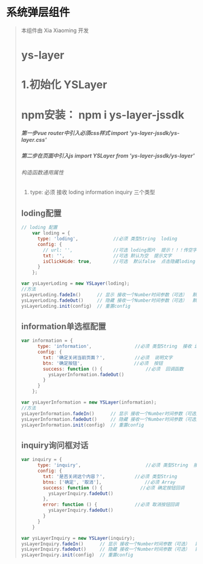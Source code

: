 # 系统弹层组件

> 本组件由 Xia Xiaoming 开发
>
> # ys-layer
>
> # 1.初始化  YSLayer
>
> # npm安装： npm i ys-layer-jssdk
>
> ##### 第一步vue router中引入必须css样式          import 'ys-layer-jssdk/ys-layer.css'
>
> ##### 第二步在页面中引入js                    	      import YSLayer from 'ys-layer-jssdk/ys-layer'
>
> 
>
> 
>
> 
>
> ###### 构造函数通用属性
>
> 1. type: 必须  接收   loding    information   inquiry 三个类型
>
> ## loding配置
>
> ```javascript
> // loding 配置
>     var loding = {
>       type: 'loding',  			//必须 类型String  loding
>       config: {
>         // url: '',			    //可选 loding图片  提示！！！传空字符串 默认图不显示
>         txt: '',  				//可选 默认为空  提示文字
>         isClickHide: true, 		//可选  默认false  点击隐藏loding
>       }
>     };
> 
> var ysLayerLoding = new YSLayer(loding);
> //方法
> ysLayerLoding.fadeIn()      // 显示 接收一个Number时间参数（可选）  默认400 
> ysLayerLoding.fadeOut()     // 隐藏 接收一个Number时间参数（可选）  默认400 
> ysLayerLoding.init(config)  // 重置config
> ```
>
> 
>
> ## information单选框配置  
>
> ```javascript
> var information = {
>       type: 'information',  				//必须 类型String  接收 information
>       config: {
>         txt: '确定关闭当前页面？',			  //必须  说明文字
>         btn: '确定按钮',					 //必须  按钮
>         success: function () {				//必须  回调函数
>           ysLayerInformation.fadeOut()
>         }
>       }
>     };
> 
> var ysLayerInformation = new YSLayer(information);
> //方法
> ysLayerInformation.fadeIn()      // 显示 接收一个Number时间参数（可选）  默认400 
> ysLayerInformation.fadeOut()     // 隐藏 接收一个Number时间参数（可选）  默认400 
> ysLayerInformation.init(config)  // 重置config
> 
> ```
>
> ## inquiry询问框对话
>
> ```javascript
> var inquiry = {
>       type: 'inquiry',						//必须 类型String  接收 inquiry
>       config: {
>         txt: '是否关闭这个内容？',        	  //必须 类型String 
>         btns: ['确定', '取消'],   	 	     //必须 Array
>         success: function () {              //必须 确定按钮回调
>           ysLayerInquiry.fadeOut()
>         },
>         error: function () {		        //必须 取消按钮回调
>           ysLayerInquiry.fadeOut()
>         }
>       }
>     }
> 
> var ysLayerInquiry = new YSLayer(inquiry);
> ysLayerInquiry.fadeIn()      // 显示 接收一个Number时间参数（可选）  默认400 
> ysLayerInquiry.fadeOut()     // 隐藏 接收一个Number时间参数（可选）  默认400 
> ysLayerInquiry.init(config)  // 重置config
> ```
>
> 